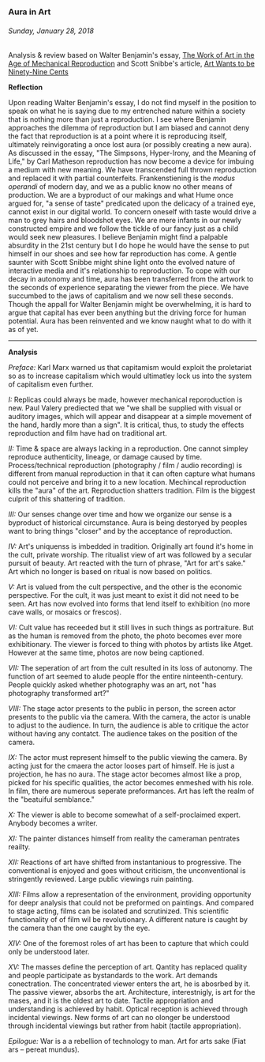### Aura in Art
###### Sunday, January 28, 2018


Analysis & review based on Walter Benjamin's essay, [The Work of Art in the Age of Mechanical Reproduction](https://www.marxists.org/reference/subject/philosophy/works/ge/benjamin.htm "The Work of Art in the Age of Mechanical Reproduction") and Scott Snibbe's article, [Art Wants to be Ninety-Nine Cents](https://www.snibbe.com/blog/2010/05/19/art99 "Art Wants to be Ninety-Nine Cents")

**Reflection**

Upon reading Walter Benjamin's essay, I do not find myself in the position to speak on what he is saying due to my entrenched nature within a society that is nothing more than just a reproduction. I see where Benjamin approaches the dilemma of reproduction but I am biased and cannot deny the fact that reproduction is at a point where it is reproducing itself, ultimately reinvigorating a once lost aura (or possibly creating a new aura). As discussed in the essay, "The Simpsons, Hyper-Irony, and the Meaning of Life," by Carl Matheson reproduction has now become a device for imbuing a medium with new meaning. We have transcended full thrown reproduction and replaced it with partial counterfeits. Frankenstiening is the *modus operandi* of modern day, and we as a public know no other means of production. We are a byproduct of our makings and what Hume once argued for, "a sense of taste" predicated upon the delicacy of a trained eye, cannot exist in our digital world. To concern oneself with taste would drive a man to grey hairs and bloodshot eyes. We are mere infants in our newly constructed empire and we follow the tickle of our fancy just as a child would seek new pleasures. I believe Benjamin might find a palpable absurdity in the 21st century but I do hope he would have the sense to put himself in our shoes and see how far reproduction has come. A gentle saunter with Scott Snibbe might shine light onto the evolved nature of interactive media and it's relationship to reproduction. To cope with our decay in autonomy and time, aura has been transferred from the artwork to the seconds of experience separating the viewer from the piece.  We have succumbed to the jaws of capitalism and we now sell these seconds. Though the appall for Walter Benjamin might be overwhelming, it is hard to argue that capital has ever been anything but the driving force for human potential. Aura has been reinvented and we know naught what to do with it as of yet.



---

**Analysis**

*Preface:* Karl Marx warned us that capitamism would exploit the proletariat so as to increase capitalism which would ultimatley lock us into the system of capitalism even further.

*I:* Replicas could always be made, however mechanical reporoduction is new. Paul Valery prediected that we "we shall be supplied with visual or auditory images, which will appear and disappear at a simple movement of the hand, hardly more than a sign". It is critical, thus, to study the effects reproduction and film have had on traditional art.

*II:* Time & space are always lacking in a reproduction. One cannot simpley reproduce authenticity, lineage, or damage caused by time. Process/technical reproduction (photography / film / audio recording) is different from manual reproduction in that it can often capture what humans could not perceive and bring it to a new location. Mechincal reproduction kills the "aura" of the art. Reproduction shatters tradition. Film is the biggest culprit of this shattering of tradition. 

*III:* Our senses change over time and how we organize our sense is a byproduct of historical circumstance. Aura is being destoryed by peoples want to bring things "closer" and by the acceptance of reproduction.

*IV:* Art's uniquenss is imbedded in tradition. Originally art found it's home in the cult, private worship. The ritualist view of art was followed by a secular pursuit of beauty. Art reacted with the turn of phrase, "Art for art's sake." Art which no longer is based on ritual is now based on politics. 

*V:* Art is valued from the cult perspective, and the other is the economic perspective. For the cult, it was just meant to exist it did not need to be seen. Art has now evolved into forms that lend itself to exhibition (no more cave walls, or mosaics or frescos).

*VI:* Cult value has receeded but it still lives in such things as portraiture. But as the human is removed from the photo, the photo becomes ever more exhibitionary. The viewer is forced to thing with photos by artists like Atget. However at the same time, photos are now being captioned.

*VII:* The seperation of art from the cult resulted in its loss of autonomy. The function of art seemed to alude people ffor the entire ninteenth-century. People quickly asked whether photography was an art, not "has photography transformed art?"

*VIII:* The stage actor presents to the public in person, the screen actor presents to the public via the camera. With the camera, the actor is unable to adjust to the audience. In turn, the audience is able to critique the actor without having any contatct. The audience takes on the position of the camera.

*IX:* The actor must represent himself to the public viewing the camera. By acting just for the cmaera the actor looses part of himself. He is just a projection, he has no aura. The stage actor becomes almost like a prop, picked for his specific qualities, the actor becomes enmeshed with his role. In film, there are numerous seperate preformances. Art has left the realm of the "beatuiful semblance."

*X:* The viewer is able to become somewhat of a self-proclaimed expert. Anybody becomes a writer.

*XI:* The painter distances himself from reality the cameraman pentrates reailty.

*XII:* Reactions of art have shifted from instantanious to progressive. The conventional is enjoyed and goes without criticism, the unconventional is stringently reviewed. Large public viewings ruin painting. 

*XIII:* Films allow a representation of the environment, providing opportunity for deepr analysis that could not be preformed on paintings. And compared to stage acting, films can be isolated and scrutinized. This scientific functionality of of film wil be revolutionary. A different nature is caught by the camera than the one caught by the eye.

*XIV:* One of the foremost roles of art has been to capture that which could only be understood later.

*XV:* The masses define the perception of art. Qantity has replaced quality and people participate as bystandards to the work. Art demands conectration. The concentrated viewer enters the art, he is abosrbed by it. The passive viewer, absorbs the art. Architecture, interestnigly, is art for the mases, and it is the oldest art to date. Tactile appropriation and understanding is achieved by habit. Optical reception is achieved through incidental viewings. New forms of art can no olonger be understood through incidental viewings but rather from habit (tactile appropriation).

*Epilogue:* War is a a rebellion of technology to man. Art for arts sake (Fiat ars – pereat mundus).

